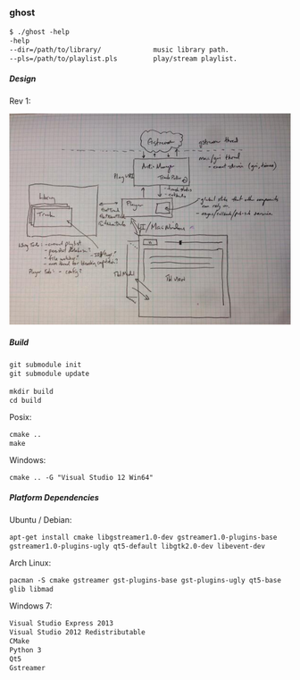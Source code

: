 ### ghost

    $ ./ghost -help
    -help
    --dir=/path/to/library/             music library path.
    --pls=/path/to/playlist.pls         play/stream playlist.

##### Design

Rev 1:

![design rev 1](doc/design1.jpg)

##### Build

    git submodule init
    git submodule update

    mkdir build
    cd build

Posix:

    cmake ..
    make

Windows:

    cmake .. -G "Visual Studio 12 Win64"

##### Platform Dependencies

Ubuntu / Debian:

    apt-get install cmake libgstreamer1.0-dev gstreamer1.0-plugins-base gstreamer1.0-plugins-ugly qt5-default libgtk2.0-dev libevent-dev

Arch Linux:

    pacman -S cmake gstreamer gst-plugins-base gst-plugins-ugly qt5-base glib libmad

Windows 7:

    Visual Studio Express 2013
    Visual Studio 2012 Redistributable
    CMake
    Python 3
    Qt5
    Gstreamer
